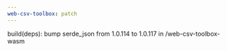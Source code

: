 ```yaml
---
web-csv-toolbox: patch
---
```


build(deps): bump serde_json from 1.0.114 to 1.0.117 in /web-csv-toolbox-wasm
